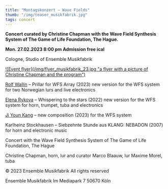 ```yaml
---
title: "Montagskonzert – Wave Fields"
thumb: "/img/teaser_musikfabrik.jpg"
tags: concert
---
```


__Concert curated by Christine Chapman with the Wave Field Synthesis System of The Game of Life Foundation, The Hague.__

__Mon. 27.02.2023 	8:00 pm 	Admission free ical__

Cologne, Studio of Ensemble Musikfabrik

<a href="/img/flyer_musikfabrik_23.jpg">
![Event flyer](/img/flyer_musikfabrik_23.jpg "a flyer with a picture of Christine Chapman and the program")
</a> 

[Rolf Wallin](https://rolfwallin.org/) – Prillar for WFS Array (2023) new version for the WFS system
for two Norwegian lurs and live electronics

[Elena Rykova](https://www.elenarykova.rocks/) – Whispering to the stars (2022) new version for the WFS system
for horn, trumpet, tuba and electronics

[Ji Youn Kang](http://jiyounkang.com/) – new composition (2023)
for the WFS system

Karlheinz Stockhausen – Siebzehnte Stunde aus KLANG: NEBADON (2007)
for horn and electronic music

Concert with the Wave Field Synthesis System of The Game of Life Foundation, The Hague

Christine Chapman, horn, lur and curator
Marco Blaauw, lur
Maxime Morel, tuba

© 2023 Ensemble Musikfabrik
All rights reserved

Ensemble Musikfabrik
Im Mediapark 7
50670 Köln

